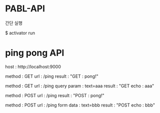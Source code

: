 # PABL-API

간단 실행

$ activator run


# ping pong API

host : http://localhost:9000

method : GET
url : /ping
result : "GET : pong!"

method : GET
url : /ping
query param : text=aaa
result : "GET echo : aaa"

method : POST
url : /ping
result : "POST : pong!"

method : POST
url : /ping
form data : text=bbb
result : "POST echo : bbb"



